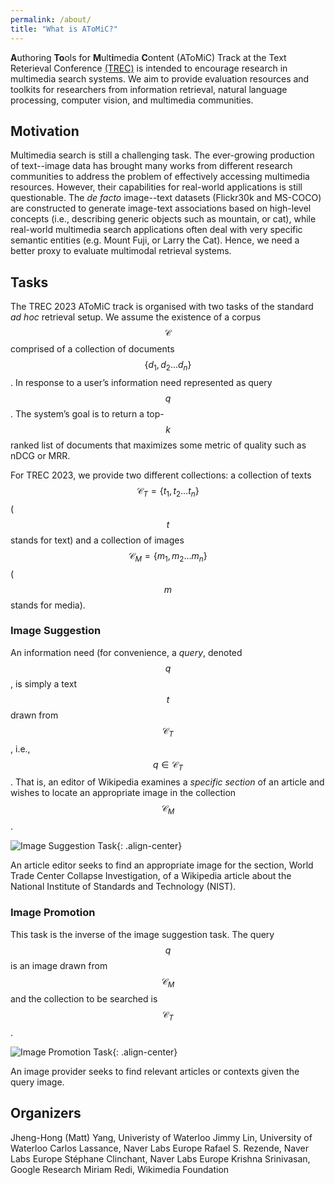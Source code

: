 ```yaml
---
permalink: /about/
title: "What is AToMiC?"
---
```


**A**uthoring **To**ols for **M**ult**i**media **C**ontent (AToMiC) Track at the Text Reterieval Conference [(TREC)](https://trec.nist.gov/) is intended to encourage research in multimedia search systems.
We aim to provide evaluation resources and toolkits for researchers from information retrieval, natural language
processing, computer vision, and multimedia communities.

## Motivation

Multimedia search is still a challenging task.
The ever-growing production of text--image data has brought many works from different research communities to address the problem of effectively accessing multimedia resources.
However, their capabilities for real-world applications is still questionable.
The *de facto* image--text datasets (Flickr30k and MS-COCO) are constructed to generate image-text associations based on high-level concepts (i.e., describing generic objects such as mountain, or cat), while real-world multimedia search applications often deal with very specific semantic entities (e.g. Mount Fuji, or Larry the Cat).
Hence, we need a better proxy to evaluate multimodal retrieval systems.

## Tasks

The TREC 2023 AToMiC track is organised with two tasks of the standard *ad hoc* retrieval setup.
We assume the existence of a corpus $$\mathcal{C}$$ comprised of a collection of documents $$\{d_1, d_2 \ldots d_n\}$$.
In response to a user’s information need represented as query $$q$$.
The system’s goal is to return a top-$$k$$ ranked list of documents that maximizes some metric of quality such as nDCG or MRR.

For TREC 2023, we provide two different collections: a collection of texts $$\mathcal{C}_{T} = \{t_1, t_2 \ldots t_n\}$$ ($$t$$ stands for text) and a collection of images $$\mathcal{C}_{M} = \{m_1, m_2 \ldots m_n\}$$ ($$m$$ stands for media).

### Image Suggestion
An information need (for convenience, a *query*, denoted $$q$$, is simply a text $$t$$ drawn from $$\mathcal{C}_T$$, i.e., $$q \in \mathcal{C}_T$$.
That is, an editor of Wikipedia examines a *specific section* of an article and wishes to locate an appropriate image in the collection $$\mathcal{C}_{M}$$.

![Image Suggestion Task](/assets/images/20221118_TREC_AToMiC_intro.012.png){: .align-center}
<figcaption>An article editor seeks to find an appropriate image for the section, World Trade Center Collapse Investigation, of a Wikipedia article about the National Institute of Standards and Technology (NIST).</figcaption>

### Image Promotion
This task is the inverse of the image suggestion task.
The query $$q$$ is an image drawn from $$\mathcal{C}_{M}$$ and the collection to be searched is $$\mathcal{C}_{T}$$.

![Image Promotion Task](/assets/images/20221118_TREC_AToMiC_intro.021.png){: .align-center}
<figcaption>An image provider seeks to find relevant articles or contexts given the query image.</figcaption>


## Organizers
Jheng-Hong (Matt) Yang, Univeristy of Waterloo
Jimmy Lin, University of Waterloo
Carlos Lassance, Naver Labs Europe
Rafael S. Rezende, Naver Labs Europe
Stéphane Clinchant, Naver Labs Europe
Krishna Srinivasan, Google Research
Miriam Redi, Wikimedia Foundation
